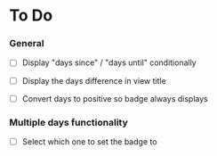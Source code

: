# To Do

### General
- [ ] Display "days since" / "days until" conditionally
- [ ] Display the days difference in view title
- [ ] Convert days to positive so badge always displays


### Multiple days functionality
- [ ] Select which one to set the badge to
